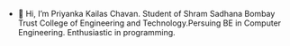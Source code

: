 - 👋 Hi, I’m Priyanka Kailas Chavan.
Student of Shram Sadhana Bombay Trust College of Engineering and Technology.Persuing BE in Computer Engineering. Enthusiastic in programming.
